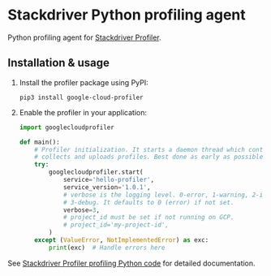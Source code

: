 # Stackdriver Python profiling agent

Python profiling agent for
[Stackdriver Profiler](https://cloud.google.com/profiler/).

## Installation & usage

1.  Install the profiler package using PyPI:

    ```shell
    pip3 install google-cloud-profiler
    ```

2.  Enable the profiler in your application:

    ```python
    import googlecloudprofiler

    def main():
        # Profiler initialization. It starts a daemon thread which continuously
        # collects and uploads profiles. Best done as early as possible.
        try:
            googlecloudprofiler.start(
                service='hello-profiler',
                service_version='1.0.1',
                # verbose is the logging level. 0-error, 1-warning, 2-info,
                # 3-debug. It defaults to 0 (error) if not set.
                verbose=3,
                # project_id must be set if not running on GCP.
                # project_id='my-project-id',
            )
        except (ValueError, NotImplementedError) as exc:
            print(exc)  # Handle errors here
    ```

See
[Stackdriver Profiler profiling Python code](https://cloud.google.com/profiler/docs/profiling-python)
for detailed documentation.
